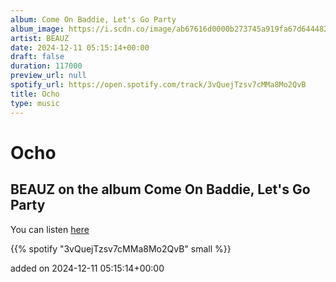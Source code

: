 ```yaml
---
album: Come On Baddie, Let's Go Party
album_image: https://i.scdn.co/image/ab67616d0000b273745a919fa67d6444826352ba
artist: BEAUZ
date: 2024-12-11 05:15:14+00:00
draft: false
duration: 117000
preview_url: null
spotify_url: https://open.spotify.com/track/3vQuejTzsv7cMMa8Mo2QvB
title: Ocho
type: music
---
```



# Ocho

## BEAUZ on the album Come On Baddie, Let's Go Party

You can listen [here](https://open.spotify.com/track/3vQuejTzsv7cMMa8Mo2QvB)

{{% spotify "3vQuejTzsv7cMMa8Mo2QvB" small %}}

added on 2024-12-11 05:15:14+00:00